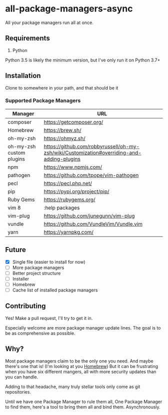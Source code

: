 # all-package-managers-async
All your package managers run all at once.

## Requirements
1. Python

Python 3.5 is likely the minimum version, but I've only run it on Python
3.7+

## Installation
Clone to somewhere in your path, and that should be it

### Supported Package Managers
| Manager | URL |
|---|---|
| composer | https://getcomposer.org/ |
| Homebrew | https://brew.sh/ |
| oh-my-zsh | https://ohmyz.sh/ |
| oh-my-zsh custom plugins | https://github.com/robbyrussell/oh-my-zsh/wiki/Customization#overriding-and-adding-plugins |
| npm | https://www.npmjs.com/ |
| pathogen | https://github.com/tpope/vim-pathogen |
| pecl | https://pecl.php.net/ |
| pip | https://pypi.org/project/pip/ |
| Ruby Gems | https://rubygems.org/ |
| vim 8 | :help packages |
| vim-plug | https://github.com/junegunn/vim-plug |
| vundle | https://github.com/VundleVim/Vundle.vim |
| yarn | https://yarnpkg.com/ |

## Future
- [x] Single file (easier to install for now)
- [ ] More package managers
- [ ] Better project structure
- [ ] Installer
- [ ] Homebrew
- [ ] Cache list of installed package managers

## Contributing
Yes! Make a pull request, I'll try to get it in.

Especially welcome are more package manager update lines. The goal is
to be as comprehensive as possible.

## Why?
Most package managers claim to be the only one you need. And maybe
there's one that is! (I'm looking at you [Homebrew][1]) But it can be
frustrating when you have six different mangers, all with more security
updates than you can handle.

Adding to that headache, many truly stellar tools only come as git
repositories.

Until we have one Package Manager to rule them all, One Package Manager
to find them, here's a tool to bring them all and bind them.
Asynchronously.

[1]:https://brew.sh 
